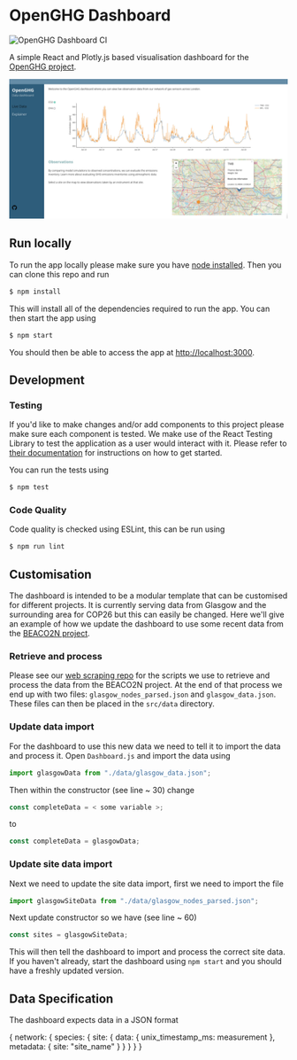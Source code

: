 # OpenGHG Dashboard

![OpenGHG Dashboard CI](https://github.com/openghg/dashboard/workflows/OpenGHG%20Dashboard%20CI/badge.svg)

A simple React and Plotly.js based visualisation dashboard for the [OpenGHG project](https://openghg.org/).

![Screenshot of app](./img/dashboard_20210825.jpg?raw=true)

## Run locally

To run the app locally please make sure you have [node installed](https://nodejs.org/en/). Then you can clone this repo and run

```bash
$ npm install
```

This will install all of the dependencies required to run the app. You can then start the app using

```bash
$ npm start
```

You should then be able to access the app at [http://localhost:3000](http://localhost:3000).

## Development

### Testing

If you'd like to make changes and/or add components to this project please make sure each component is tested. We make use
of the React Testing Library to test the application as a user would interact with it. Please refer to [their documentation](https://testing-library.com/docs/react-testing-library/intro/) for instructions on how to get started.

You can run the tests using

```bash
$ npm test
```

### Code Quality

Code quality is checked using ESLint, this can be run using

```bash
$ npm run lint
```

## Customisation

The dashboard is intended to be a modular template that can be customised for different projects. It is currently serving data from Glasgow and the surrounding area for COP26 but this can easily be changed. Here we'll give an example of how we update the dashboard to use some recent data from the [BEACO2N project](http://beacon.berkeley.edu/about/).

### Retrieve and process

Please see our [web scraping repo](https://github.com/openghg/web-scrape) for the scripts we use to retrieve and process the data from the BEACO2N project. At the end of that process we end up with two files: `glasgow_nodes_parsed.json` and `glasgow_data.json`. These files can then be placed in the
`src/data` directory.

### Update data import

For the dashboard to use this new data we need to tell it to import the data and process it. Open `Dashboard.js` and import the data using

```javascript
import glasgowData from "./data/glasgow_data.json";
```

Then within the constructor (see line ~ 30) change

```javascript
const completeData = < some variable >;
```

to

```javascript
const completeData = glasgowData;
```

### Update site data import

Next we need to update the site data import, first we need to import the file

```javascript
import glasgowSiteData from "./data/glasgow_nodes_parsed.json";
```

Next update constructor so we have (see line ~ 60)

```javascript
const sites = glasgowSiteData;
```

This will then tell the dashboard to import and process the correct site data. If you haven't already, start the dashboard using `npm start` and you should have a freshly updated version.

## Data Specification

The dashboard expects data in a JSON format

{
    network: {
        species: {
            site: {
                data: {
                    unix_timestamp_ms: measurement
                },
                metadata: {
                    site: "site_name"
                }
            }
        }
    }
}

